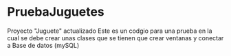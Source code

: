 # PruebaJuguetes
Proyecto "Juguete" actualizado 
Este es un codgio para una prueba en la cual se debe crear unas clases que se tienen que crear ventanas y conectar a Base de datos (mySQL)
